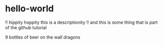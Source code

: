 # hello-world
!! hippity hoppity this is a descriptionity !!
and this
is some thing that is
part of the github tutorial



9 bottles of beer on the wall
dragons
